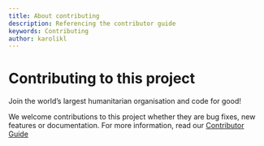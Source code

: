 ```yaml
---
title: About contributing
description: Referencing the contributor guide
keywords: Contributing
author: karolikl
---
```


# Contributing to this project

Join the world’s largest humanitarian organisation and code for good!

We welcome contributions to this project whether they are bug fixes, new features or documentation. For more information, read our [Contributor Guide](../Documentation/Contribution/contributing.md)